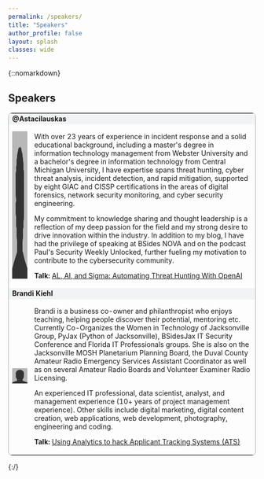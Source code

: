 ```yaml
---
permalink: /speakers/
title: "Speakers"
author_profile: false
layout: splash
classes: wide
---
```


{::nomarkdown}
<h2>Speakers</h2>
<table style="width:100%; border-style:solid; border-color:#ABB2B9; border-width:thin; border-radius: 8px;">
    <tr>
        <td colspan="2" style='background-color:#F2F3F4; font-weight:700;' id='S1'>@Astacilauskas</td>
    </tr>
    <tr>
        <td><img src="../assets/images/bio-photo.jpg" alt="Bio Photo Placeholder" width="300" height="300"></td>
        <td>
            <p>With over 23 years of experience in incident response and a solid educational background, including a master's degree in information technology management from Webster University and a bachelor's degree in information technology from Central Michigan University, I have expertise spans threat hunting, cyber threat analysis, incident detection, and rapid mitigation, supported by eight GIAC and CISSP certifications in the areas of digital forensics, network security monitoring, and cyber security engineering.</p>
            <p>My commitment to knowledge sharing and thought leadership is a reflection of my deep passion for the field and my strong desire to drive innovation within the industry. In addition to my blog, I have had the privilege of speaking at BSides NOVA and on the podcast Paul's Security Weekly Unlocked, further fueling my motivation to contribute to the cybersecurity community.</p>
            <p><b>Talk: </b><a href="/schedule/#T1">AL, AI, and Sigma: Automating Threat Hunting With OpenAI</a></p>
        </td>
    </tr>
    <tr>
        <td colspan="2" style='background-color:#F2F3F4; font-weight:700;' id='S2'>Brandi Kiehl</td>
    </tr>
    <tr>
        <td><img src="../assets/images/bio-photo.jpg"></td>
        <td>
            <p>Brandi is a business co-owner and philanthropist who enjoys teaching, helping people discover their potential, mentoring etc. Currently Co-Organizes the Women in Technology of Jacksonville Group, PyJax (Python of Jacksonville), BSidesJax IT Security Conference and Florida IT Professionals groups. She is also on the Jacksonville MOSH Planetarium Planning Board, the Duval County Amateur Radio Emergency Services Assistant Coordinator as well as on several Amateur Radio Boards and Volunteer Examiner Radio Licensing.</p>
            <p>An experienced IT professional, data scientist, analyst, and management experience (10+ years of project management experience). Other skills include digital marketing, digital content creation, web applications, web development, photography, engineering and coding.</p>
            <p><b>Talk: </b><a href="/schedule/#T12">Using Analytics to hack Applicant Tracking Systems (ATS)</a></p>
        </td>
    </tr>
</table>

{:/}